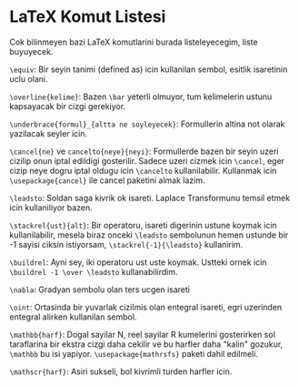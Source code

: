 # LaTeX Komut Listesi

Cok bilinmeyen bazi LaTeX komutlarini burada listeleyecegim, liste
buyuyecek.

`\equiv`: Bir seyin tanimi (defined as) icin kullanilan sembol,
esitlik isaretinin uclu olani.

`\overline{kelime}`: Bazen `\bar` yeterli olmuyor, tum kelimelerin ustunu
kapsayacak bir cizgi gerekiyor.

`\underbrace{formul}_{altta ne soyleyecek}`: Formullerin altina not
olarak yazilacak seyler icin.

`\cancel{ne}` ve `cancelto{neye}{neyi}`: Formullerde bazen bir seyin
uzeri cizilip onun iptal edildigi gosterilir. Sadece uzeri cizmek icin
`\cancel`, eger cizip neye dogru iptal oldugu icin `\cancelto`
kullanilabilir. Kullanmak icin `\usepackage{cancel}` ile cancel paketini
almak lazim.

`\leadsto`: Soldan saga kivrik ok isareti. Laplace Transformunu temsil
etmek icin kullaniliyor bazen.

`\stackrel{ust}{alt}`: Bir operatoru, isareti digerinin ustune koymak
icin kullanilabilir, mesela biraz onceki `\leadsto` sembolunun hemen
ustunde bir -1 sayisi ciksin istiyorsam, `\stackrel{-1}{\leadsto}`
kullanirim.

`\buildrel`: Ayni sey, iki operatoru ust uste koymak. Ustteki ornek
icin `\buildrel -1 \over \leadsto` kullanabilirdim.

`\nabla`: Gradyan sembolu olan ters ucgen isareti

`\oint`: Ortasinda bir yuvarlak cizilmis olan entegral isareti, egri
uzerinden entegral alirken kullanilan sembol.

`\mathbb{harf}`: Dogal sayilar N, reel sayilar R kumelerini
gosterirken sol taraflarina bir ekstra cizgi daha cekilir ve bu
harfler daha "kalin" gozukur, `\mathbb` bu isi
yapiyor. `\usepackage{mathrsfs}` paketi dahil edilmeli.

`\mathscr{harf}`: Asiri sukseli, bol kivrimli turden harfler icin.





